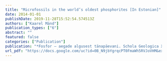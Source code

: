 ```yaml
---
title: "Microfossils in the world’s oldest phosphorites [In Estonian]"
date: 2014-01-01
publishDate: 2019-11-28T15:52:54.574513Z
authors: ["Kaarel Mänd"]
publication_types: ["6"]
abstract: ""
featured: false
categories: ["Publication"]
publication: "*Fosfor – aegade algusest tänapäevani. Schola Geologica X* (pp. 48-56)"
url_pdf: "https://docs.google.com/uc?id=0B_N9jbYgrqcPT0FmaWh5RVJoVHM&export=download"
---
```


